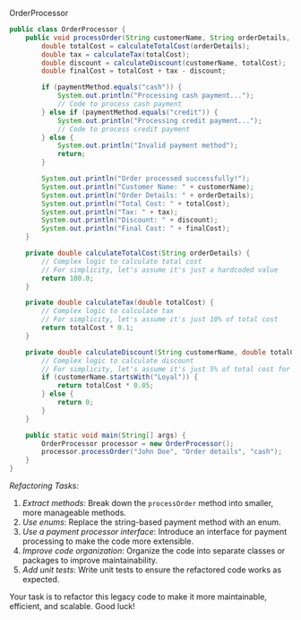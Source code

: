 OrderProcessor


```java
public class OrderProcessor {
    public void processOrder(String customerName, String orderDetails, String paymentMethod) {
        double totalCost = calculateTotalCost(orderDetails);
        double tax = calculateTax(totalCost);
        double discount = calculateDiscount(customerName, totalCost);
        double finalCost = totalCost + tax - discount;

        if (paymentMethod.equals("cash")) {
            System.out.println("Processing cash payment...");
            // Code to process cash payment
        } else if (paymentMethod.equals("credit")) {
            System.out.println("Processing credit payment...");
            // Code to process credit payment
        } else {
            System.out.println("Invalid payment method");
            return;
        }

        System.out.println("Order processed successfully!");
        System.out.println("Customer Name: " + customerName);
        System.out.println("Order Details: " + orderDetails);
        System.out.println("Total Cost: " + totalCost);
        System.out.println("Tax: " + tax);
        System.out.println("Discount: " + discount);
        System.out.println("Final Cost: " + finalCost);
    }

    private double calculateTotalCost(String orderDetails) {
        // Complex logic to calculate total cost
        // For simplicity, let's assume it's just a hardcoded value
        return 100.0;
    }

    private double calculateTax(double totalCost) {
        // Complex logic to calculate tax
        // For simplicity, let's assume it's just 10% of total cost
        return totalCost * 0.1;
    }

    private double calculateDiscount(String customerName, double totalCost) {
        // Complex logic to calculate discount
        // For simplicity, let's assume it's just 5% of total cost for loyal customers
        if (customerName.startsWith("Loyal")) {
            return totalCost * 0.05;
        } else {
            return 0;
        }
    }

    public static void main(String[] args) {
        OrderProcessor processor = new OrderProcessor();
        processor.processOrder("John Doe", "Order details", "cash");
    }
}
```


*Refactoring Tasks:*

1. *Extract methods*: Break down the `processOrder` method into smaller, more manageable methods.
2. *Use enums*: Replace the string-based payment method with an enum.
3. *Use a payment processor interface*: Introduce an interface for payment processing to make the code more extensible.
4. *Improve code organization*: Organize the code into separate classes or packages to improve maintainability.
5. *Add unit tests*: Write unit tests to ensure the refactored code works as expected.

Your task is to refactor this legacy code to make it more maintainable, efficient, and scalable. Good luck!
